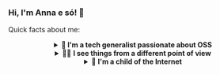 ### Hi, I'm Anna e só! 👋
Quick facts about me:

<details>
  <summary align="center"><b>🔭 I'm a tech generalist passionate about OSS</b></summary>
  <p>🌱 I started my career as an Outreachy intern with the Wikimedia community in December 2017. I led a project called <b>Translation outreach: User guides on MediaWiki.org</b> that would change Wikimedia's technical writing culture and inspire new and old technical writers. <a href="https://wikimediafoundation.org/news/2018/02/23/improving-mediawiki-documentation/">Here's a report published on the official Wikimedia Foundation blog about my project</a> — I'm really proud of it!</p>
  <p>🖼️ I've been described as a "flexible professional that is always open to learn something new". Other tech professionals say that I add a lot of value to diverse teams in many different contexts, which is a quite difficult thing to achieve. Some friends even say that they don't think it's fair that they are nicknamed Google when people like me exist.</p>
  <p>💪🏻 Today I am an <a href="https://github.com/outreachy">@Outreachy</a> organizer and I have my own consultancy company.</p>
  <p>🎙️ I do a lot of public speaking — from talks to workshops and other interactive sessions. I love connecting with people and helping them discover something new!</p>
  <p>🏆 One of my proudest achievements is being the first Brazilian to win a Linux Foundation Training (LiFT) scholarship in the Women in Open Source category.</p>
</details>

<details>
  <summary align="center">🧑‍🦯 <b>I see things from a different point of view</b></summary>
  <p> 📜 Yes, my name is Anna e só. Yes, it <i>is</i> my real name.</p>
  <p>✨ I'm non-binary and my pronouns are <code>they/them</code> in English and <code>a/ela/a</code> in Portuguese. Here's how to use them:</p>
  <details>
    <summary align="center"><b>English</b></summary>
    <p>This is Anna e só. <i>They</i> are a tech generalist passionate about OSS. They are currently the main maintainer of Open Collective's documentation and an Outreachy organizer. You can always ask <i>them</i> for help — they will be happy to assist you.</p>
  </details>
    <details>
    <summary align="center"><b>Portuguese</b></summary>
      <p>Essa é <i>a</i> Anna e só. <i>Ela</i> é uma generalista de tecnologia apaixonad<i>a</i> por projetos abertos. Atualmente ela é a principal mantenedora da documentação do Open Collective e uma das pessoas organizadoras do Outreachy. Você sempre pode pedir a sua ajuda — ela ficará feliz em ajudá-lo. </p>
  </details>
  <p>🦯 I'm partially sighted — sometimes I use a white cane and sometimes I don't, but I'm always using some kind of assistive technology.</p>
</details>

<details>
  <summary align="center">💾 <b>I'm a child of the Internet</b></summary>
  <p>🖊️ I love writing, I love blogs and I love RSS feeds (please share yours with me).
  <ul>
    <li><a href="https://anna.flourishing.stream/tech-reflections">A section that answers the question. "When I look myself in the mirror, what kind of professional do I see?"</a></li>
    <li><a href="https://anna.flourishing.stream/today-i-learned">This section is for days when I'm one of the lucky 10,000</a></li>
  </ul></p>
  <p>
    🐘 I'm an indie web enthusiast (so much I'm planning to write my undergraduate thesis about it).
    <ul>
        <li><a href="https://masto.donte.com.br/@Anna" rel="me">I'm one of the moderators of Mastodonte, a Brazilian Mastodon instance</a></li>
        <li><a href="https://friend.camp/@anna" rel="me">I'm also one of the residents of Friend Camp, another cool Mastodon instance</a></li>
    </ul>
 </p>
  <p>🐦 I'm also on Twitter — <a href="https://twitter.com/annaeso">you can @ me at @annaeso</a>.</p>
</details>

